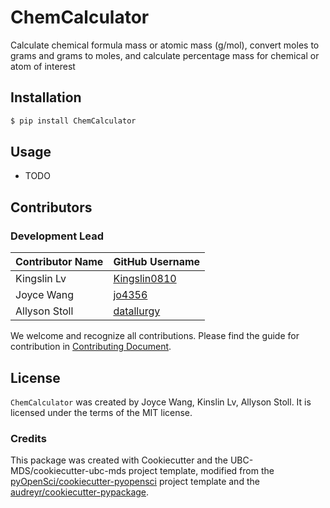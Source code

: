 # ChemCalculator

Calculate chemical formula mass or atomic mass (g/mol), convert moles to grams and grams to moles, and calculate percentage mass for chemical or atom of interest

## Installation

```bash
$ pip install ChemCalculator
```

## Usage

- TODO

## Contributors
### Development Lead

|Contributor Name     | GitHub Username|
|---------------------|-----------|
|Kingslin Lv | [Kingslin0810](https://github.com/Kingslin0810)|
|Joyce Wang      | [jo4356](https://github.com/jo4356)     |
|Allyson Stoll       | [datallurgy](https://github.com/datallurgy) |

We welcome and recognize all contributions. Please find the guide for contribution in [Contributing Document](https://github.com/UBC-MDS/ChemCalculator/blob/main/CONTRIBUTING.md).

## License

`ChemCalculator` was created by Joyce Wang, Kinslin Lv, Allyson Stoll. It is licensed under the terms of the MIT license.

### Credits

This package was created with Cookiecutter and the UBC-MDS/cookiecutter-ubc-mds project template, modified from the [pyOpenSci/cookiecutter-pyopensci](https://github.com/pyOpenSci/cookiecutter-pyopensci) project template and the [audreyr/cookiecutter-pypackage](https://github.com/audreyr/cookiecutter-pypackage).
